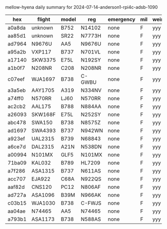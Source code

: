 mellow-hyena daily summary for 2024-07-14-anderson1-rpi4c-adsb-1090

|hex|flight|model|reg|emergency|mil|weirdo|
|--|--|--|--|--|--|--|
|a0a8da|unknown|B752|N14102|none|F|yyy|
|aa85d1|unknown|SR22|N7773H|none|F|yyy|
|ad7964|N9676U|AA5|N9676U|none|F|yyy|
|a95a2b|VXP117|B737|N701VL|none|F|yyy|
|a17140|SKW3375|E75L|N192SY|none|F|yyy|
|a1b0f7|N208NR|C208|N208NR|none|F|yyy|
|c07eef|WJA1697|B738|C-GWBU|none|F|yyy|
|a3a5eb|AAY1705|A319|N334NV|none|F|yyy|
|a74ff0|N570RR|LJ60|N570RR|none|F|yyy|
|ac2cb2|AAL175|B788|N884AA|none|F|yyy|
|a26093|SKW168F|E75L|N252SY|none|F|yyy|
|abc478|SWA150|B738|N8575Z|none|F|yyy|
|ad1697|SWA4393|B737|N942WN|none|F|yyy|
|a923ef|UAL2315|B739|N68843|none|F|yyy|
|a6ce7d|DAL2315|A21N|N538DN|none|F|yyy|
|a00994|N101MX|GLF5|N101MX|none|F|yyy|
|71ba09|KAL032|B789|HL7209|none|F|yyy|
|a7f286|ASA1315|B737|N611AS|none|F|yyy|
|acc707|EJA922|C68A|N922QS|none|F|yyy|
|aaf82d|CNS120|PC12|N806AF|none|F|yyy|
|ad727a|ASA1096|B39M|N966AK|none|F|yyy|
|c03b15|WJA1030|B738|C-FWJS|none|F|yyy|
|aa04ae|N74465|AA5|N74465|none|F|yyy|
|a793b1|ASA1173|B738|N588AS|none|F|yyy|
